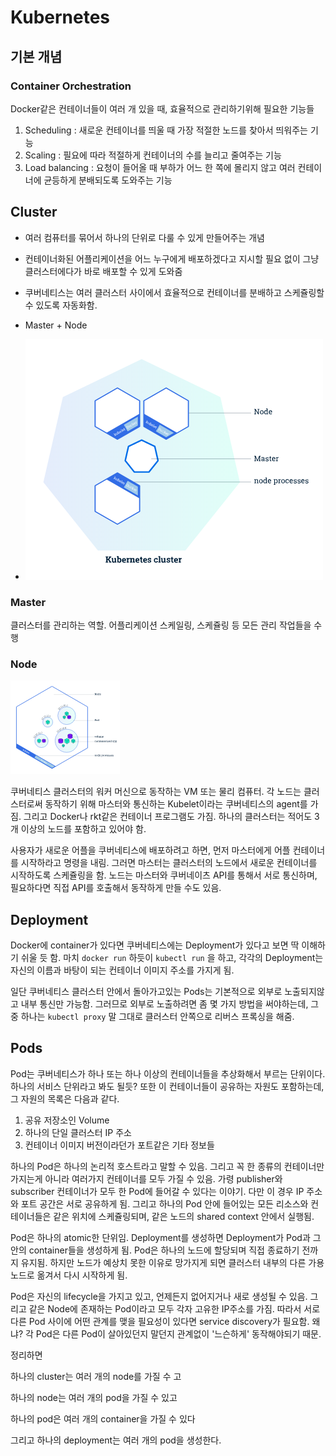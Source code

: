 # Kubernetes

## 기본 개념

### Container Orchestration

Docker같은 컨테이너들이 여러 개 있을 때, 효율적으로 관리하기위해 필요한 기능들

1. Scheduling : 새로운 컨테이너를 띄울 때 가장 적절한 노드를 찾아서 띄워주는 기능
2. Scaling : 필요에 따라 적절하게 컨테이너의 수를 늘리고 줄여주는 기능
3. Load balancing : 요청이 들어올 때 부하가 어느 한 쪽에 몰리지 않고 여러 컨테이너에 균등하게 분배되도록 도와주는 기능

## Cluster

* 여러 컴퓨터를 묶어서 하나의 단위로 다룰 수 있게 만들어주는 개념
* 컨테이너화된 어플리케이션을 어느 누구에게 배포하겠다고 지시할 필요 없이 그냥 클러스터에다가 바로 배포할 수 있게 도와줌
* 쿠버네티스는 여러 클러스터 사이에서 효율적으로 컨테이너를 분배하고 스케쥴링할 수 있도록 자동화함.

* Master + Node

* ![](/assets/clusterDiagram.png)

### Master

클러스터를 관리하는 역할. 어플리케이션 스케일링, 스케쥴링 등 모든 관리 작업들을 수행

### Node

![](/assets/kube-node.png)

쿠버네티스 클러스터의 워커 머신으로 동작하는 VM 또는 물리 컴퓨터. 각 노드는 클러스터로써 동작하기 위해 마스터와 통신하는 Kubelet이라는 쿠버네티스의 agent를 가짐. 그리고 Docker나 rkt같은 컨테이너 프로그램도 가짐. 하나의 클러스터는 적어도 3개 이상의 노드를 포함하고 있어야 함.

사용자가 새로운 어플을 쿠버네티스에 배포하려고 하면, 먼저 마스터에게 어플 컨테이너를 시작하라고 명령을 내림. 그러면 마스터는 클러스터의 노드에서 새로운 컨테이너를 시작하도록 스케쥴링을 함. 노드는 마스터와 쿠버네이츠 API를 통해서 서로 통신하며, 필요하다면 직접 API를 호출해서 동작하게 만들 수도 있음.

## Deployment

Docker에 container가 있다면 쿠버네티스에는 Deployment가 있다고 보면 딱 이해하기 쉬울 듯 함. 마치 `docker run` 하듯이 `kubectl run` 을 하고, 각각의 Deployment는 자신의 이름과 바탕이 되는 컨테이너 이미지 주소를 가지게 됨.

일단 쿠버네티스 클러스터 안에서 돌아가고있는 Pods는 기본적으로 외부로 노출되지않고 내부 통신만 가능함. 그러므로 외부로 노출하려면 좀 몇 가지 방법을 써야하는데, 그중 하나는 `kubectl proxy` 말 그대로 클러스터 안쪽으로 리버스 프록싱을 해줌.

## Pods

Pod는 쿠버네티스가 하나 또는 하나 이상의 컨테이너들을 추상화해서 부르는 단위이다. 하나의 서비스 단위라고 봐도 될듯? 또한 이 컨테이너들이 공유하는 자원도 포함하는데, 그 자원의 목록은 다음과 같다.

1. 공유 저장소인 Volume
2. 하나의 단일 클러스터 IP 주소
3. 컨테이너 이미지 버전이라던가 포트같은 기타 정보들

하나의 Pod은 하나의 논리적 호스트라고 말할 수 있음. 그리고 꼭 한 종류의 컨테이너만 가지는게 아니라 여러가지 컨테이너를 모두 가질 수 있음. 가령 publisher와 subscriber 컨테이너가 모두 한 Pod에 들어갈 수 있다는 이야기. 다만 이 경우 IP 주소와 포트 공간은 서로 공유하게 됨. 그리고 하나의 Pod 안에 들어있는 모든 리소스와 컨테이너들은 같은 위치에 스케쥴링되며, 같은 노드의 shared context 안에서 실행됨.

Pod은 하나의 atomic한 단위임. Deployment를 생성하면 Deployment가 Pod과 그 안의 container들을 생성하게 됨. Pod은 하나의 노드에 할당되며 직접 종료하기 전까지 유지됨. 하지만 노드가 예상치 못한 이유로 망가지게 되면 클러스터 내부의 다른 가용 노드로 옮겨서 다시 시작하게 됨.

Pod은 자신의 lifecycle을 가지고 있고, 언제든지 없어지거나 새로 생성될 수 있음. 그리고 같은 Node에 존재하는 Pod이라고 모두 각자 고유한 IP주소를 가짐. 따라서 서로 다른 Pod 사이에 어떤 관계를 맺을 필요성이 있다면 service discovery가 필요함. 왜냐? 각 Pod은 다른 Pod이 살아있던지 말던지 관계없이 '느슨하게' 동작해야되기 때문.

정리하면

하나의 cluster는 여러 개의 node를 가질 수 고

하나의 node는 여러 개의 pod을 가질 수 있고

하나의 pod은 여러 개의 container을 가질 수 있다

그리고 하나의 deployment는 여러 개의 pod을 생성한다.

